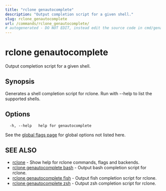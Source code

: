 ```yaml
---
title: "rclone genautocomplete"
description: "Output completion script for a given shell."
slug: rclone_genautocomplete
url: /commands/rclone_genautocomplete/
# autogenerated - DO NOT EDIT, instead edit the source code in cmd/genautocomplete/ and as part of making a release run "make commanddocs"
---
```

# rclone genautocomplete

Output completion script for a given shell.

## Synopsis


Generates a shell completion script for rclone.
Run with --help to list the supported shells.


## Options

```
  -h, --help   help for genautocomplete
```

See the [global flags page](/flags/) for global options not listed here.

## SEE ALSO

* [rclone](/commands/rclone/)	 - Show help for rclone commands, flags and backends.
* [rclone genautocomplete bash](/commands/rclone_genautocomplete_bash/)	 - Output bash completion script for rclone.
* [rclone genautocomplete fish](/commands/rclone_genautocomplete_fish/)	 - Output fish completion script for rclone.
* [rclone genautocomplete zsh](/commands/rclone_genautocomplete_zsh/)	 - Output zsh completion script for rclone.


